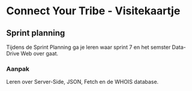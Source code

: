 
# Connect Your Tribe - Visitekaartje

## Sprint planning

Tijdens de Sprint Planning ga je leren waar sprint 7 en het semster Data-Drive Web over gaat. 

<!-- 

#### Aanpak analyse

1. Lees de rest van deze uitleg door en stel vast welke stappen je gaat nemen om jouw kaartje te herontwerpen.

(Optioneel, als je daar headspace voor hebt) Richt een project board in op GitHub:
1. Zet *projects* aan op deze repository in GitHub.
1. Schiet de zojuist bepaalde stappen als issue in op de repository voor jouw visitekaartje.
2. Maak een project board aan en neem alle issues op als *Todo*.
3. Sleep jouw eerste taak naar de *Doing* kolom en ga aan de slag.
-->


### Aanpak

Leren over Server-Side, JSON, Fetch en de WHOIS database.

<!--
- op het whiteboard naam en id uit de API verzamelen

- iets leren over JSON, als een van de meestgebruikte formaten van data, misschien de json validator erbij halen (ook als tegenhanger/herhaling voor html validatie)

- op het whiteboard allemaal een voorbeeld JSON object over jezelf maken, met naam en squad

- allemaal alvast een custom property voor zichzelf bedenken, die ze toevoegen aan dat JSON voorbeeld 


- ze daarna eerst met fetch() in de browser laten oefenen met dynamische json ophalen uit onze API (id 234 is een Dummy student), gewoon in een JS file met console logs

- ze hun eigen id laten gebruiken voor zo’n fetch, zodat ze leren dat ze URLs kunnen veranderen, met bijv let studentID = 234; let url = apiUrl + studentID, nog steeds gewoon via console log

- Daarna pas via de Whois admin hun eigen data aanpassen (ik heb op het custom json field validatie toegevoegd, dus ze kunnen hier meteen eigen data invullen)

- via client side JS controleren of dat gelukt is (wow momentje!)

- daarna pas de Node/Express/EJS introductie en uitleg over visitekaartje maken 



Ik wilde ze ook naar alle(!) visitekaartjes laten kijken van vorige jaren. En ranken. Zo’n idee had Charley. Ter inspiratie.

-->